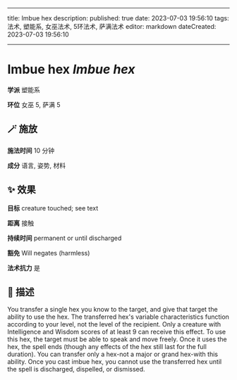 
---
title: Imbue hex
description: 
published: true
date: 2023-07-03 19:56:10
tags: 法术, 塑能系, 女巫法术, 5环法术, 萨满法术
editor: markdown
dateCreated: 2023-07-03 19:56:10

---

# **Imbue hex** *Imbue hex*

**学派** 塑能系 

**环位** 女巫 5, 萨满 5

## 🪄 施放

**施法时间** 10 分钟

**成分** 语言, 姿势, 材料

## ✨ 效果 

**目标** creature touched; see text 

**距离** 接触  

**持续时间** permanent or until discharged 

**豁免** Will negates (harmless)

**法术抗力** 是

## 📖 描述

You transfer a single hex you know to the target, and give that target the ability to use the hex. The transferred hex's variable characteristics function according to your level, not the level of the recipient. Only a creature with Intelligence and Wisdom scores of at least 9 can receive this effect. To use this hex, the target must be able to speak and move freely. Once it uses the hex, the spell ends (though any effects of the hex still last for  the full duration). You can transfer only a hex-not a major or grand hex-with this ability.  Once you cast imbue hex, you cannot use the transferred hex until the spell is discharged, dispelled, or dismissed.
    